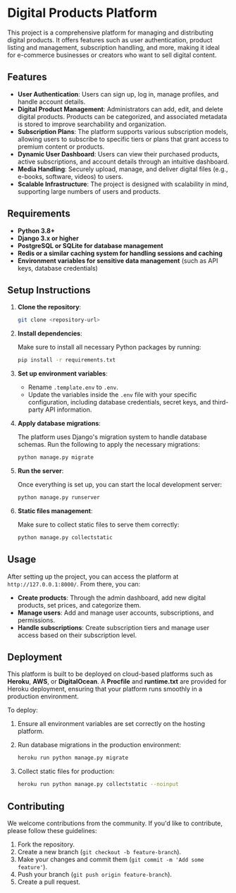 
# Digital Products Platform

This project is a comprehensive platform for managing and distributing digital products. It offers features such as user authentication, product listing and management, subscription handling, and more, making it ideal for e-commerce businesses or creators who want to sell digital content.

## Features

- **User Authentication**: Users can sign up, log in, manage profiles, and handle account details.
- **Digital Product Management**: Administrators can add, edit, and delete digital products. Products can be categorized, and associated metadata is stored to improve searchability and organization.
- **Subscription Plans**: The platform supports various subscription models, allowing users to subscribe to specific tiers or plans that grant access to premium content or products.
- **Dynamic User Dashboard**: Users can view their purchased products, active subscriptions, and account details through an intuitive dashboard.
- **Media Handling**: Securely upload, manage, and deliver digital files (e.g., e-books, software, videos) to users.
- **Scalable Infrastructure**: The project is designed with scalability in mind, supporting large numbers of users and products.


## Requirements

- **Python 3.8+**
- **Django 3.x or higher**
- **PostgreSQL or SQLite for database management**
- **Redis or a similar caching system for handling sessions and caching**
- **Environment variables for sensitive data management** (such as API keys, database credentials)

## Setup Instructions

1. **Clone the repository**:

   ```bash
   git clone <repository-url>
   ```

2. **Install dependencies**:

   Make sure to install all necessary Python packages by running:

   ```bash
   pip install -r requirements.txt
   ```

3. **Set up environment variables**:

   - Rename `.template.env` to `.env`.
   - Update the variables inside the `.env` file with your specific configuration, including database credentials, secret keys, and third-party API information.

4. **Apply database migrations**:

   The platform uses Django's migration system to handle database schemas. Run the following to apply the necessary migrations:

   ```bash
   python manage.py migrate
   ```

5. **Run the server**:

   Once everything is set up, you can start the local development server:

   ```bash
   python manage.py runserver
   ```

6. **Static files management**:

   Make sure to collect static files to serve them correctly:

   ```bash
   python manage.py collectstatic
   ```

## Usage

After setting up the project, you can access the platform at `http://127.0.0.1:8000/`. From there, you can:

- **Create products**: Through the admin dashboard, add new digital products, set prices, and categorize them.
- **Manage users**: Add and manage user accounts, subscriptions, and permissions.
- **Handle subscriptions**: Create subscription tiers and manage user access based on their subscription level.

## Deployment

This platform is built to be deployed on cloud-based platforms such as **Heroku**, **AWS**, or **DigitalOcean**. A **Procfile** and **runtime.txt** are provided for Heroku deployment, ensuring that your platform runs smoothly in a production environment.

To deploy:

1. Ensure all environment variables are set correctly on the hosting platform.
2. Run database migrations in the production environment:

   ```bash
   heroku run python manage.py migrate
   ```

3. Collect static files for production:

   ```bash
   heroku run python manage.py collectstatic --noinput
   ```

## Contributing

We welcome contributions from the community. If you'd like to contribute, please follow these guidelines:

1. Fork the repository.
2. Create a new branch (`git checkout -b feature-branch`).
3. Make your changes and commit them (`git commit -m 'Add some feature'`).
4. Push your branch (`git push origin feature-branch`).
5. Create a pull request.


